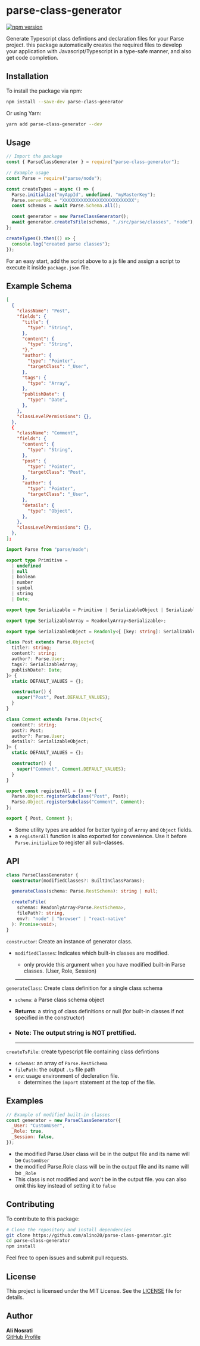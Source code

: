 # parse-class-generator

[![npm version](https://badge.fury.io/js/parse-class-generator.svg)](https://badge.fury.io/js/parse-class-generator)

Generate Typescript class defintions and declaration files for your Parse project. this package automatically creates the required files to develop your application with Javascript/Typescript in a type-safe manner, and also get code completion.

## Installation

To install the package via npm:

```bash
npm install --save-dev parse-class-generator
```

Or using Yarn:

```bash
yarn add parse-class-generator --dev
```

## Usage

```javascript
// Import the package
const { ParseClassGenerator } = require("parse-class-generator");

// Example usage
const Parse = require("parse/node");

const createTypes = async () => {
  Parse.initialize("myAppId", undefined, "myMasterKey");
  Parse.serverURL = "XXXXXXXXXXXXXXXXXXXXXXXXXXX";
  const schemas = await Parse.Schema.all();

  const generator = new ParseClassGenerator();
  await generator.createTsFile(schemas, "./src/parse/classes", "node");
};

createTypes().then(() => {
  console.log("created parse classes");
});
```

For an easy start, add the script above to a js file and assign a script to execute it inside `package.json` file.

## Example Schema

```json
[
  {
    "className": "Post",
    "fields": {
      "title": {
        "type": "String",
      },
      "content": {
        "type": "String",
      "},"
      "author": {
        "type": "Pointer",
        "targetClass": "_User",
      },
      "tags": {
        "type": "Array",
      },
      "publishDate": {
        "type": "Date",
      },
    },
    "classLevelPermissions": {},
  },
  {
    "className": "Comment",
    "fields": {
      "content": {
        "type": "String",
      },
      "post": {
        "type": "Pointer",
        "targetClass": "Post",
      },
      "author": {
        "type": "Pointer",
        "targetClass": "_User",
      },
      "details": {
        "type": "Object",
      },
    },
    "classLevelPermissions": {},
  },
];
```

```typescript
import Parse from "parse/node";

export type Primitive =
  | undefined
  | null
  | boolean
  | number
  | symbol
  | string
  | Date;

export type Serializable = Primitive | SerializableObject | SerializableArray;

export type SerializableArray = ReadonlyArray<Serializable>;

export type SerializableObject = Readonly<{ [key: string]: Serializable }>;

class Post extends Parse.Object<{
  title?: string;
  content?: string;
  author?: Parse.User;
  tags?: SerializableArray;
  publishDate?: Date;
}> {
  static DEFAULT_VALUES = {};

  constructor() {
    super("Post", Post.DEFAULT_VALUES);
  }
}

class Comment extends Parse.Object<{
  content?: string;
  post?: Post;
  author?: Parse.User;
  details?: SerializableObject;
}> {
  static DEFAULT_VALUES = {};

  constructor() {
    super("Comment", Comment.DEFAULT_VALUES);
  }
}

export const registerAll = () => {
  Parse.Object.registerSubclass("Post", Post);
  Parse.Object.registerSubclass("Comment", Comment);
};

export { Post, Comment };
```

- Some utility types are added for better typing of `Array` and `Object` fields.
- a `registerAll` function is also exported for convenience. Use it before `Parse.initialize` to register all sub-classes.

## API

```typescript
class ParseClassGenerator {
  constructor(modifiedClasses?: BuiltInClassParams);

  generateClass(schema: Parse.RestSchema): string | null;

  createTsFile(
    schemas: ReadonlyArray<Parse.RestSchema>,
    filePath?: string,
    env?: "node" | "browser" | "react-native"
  ): Promise<void>;
}
```

`constructor`: Create an instance of generator class.

- `modifiedClasses`: Indicates which built-in classes are modified.

  - only provide this argument when you have modified built-in Parse classes. (User, Role, Session)

  ***

`generateClass`: Create class definition for a single class schema

- `schema`: a Parse class schema object
- **Returns**: a string of class definitions or null (for built-in classes if not specified in the constructor)
- ### Note: The output string is NOT prettified.

  ***

`createTsFile`: create typescript file containing class defintions

- `schemas`: an array of `Parse.RestSchema`
- `filePath`: the output `.ts` file path
- `env`: usage environment of decleration file.
  - determines the `import` statement at the top of the file.

## Examples

```javascript
// Example of modified built-in classes
const generator = new ParseClassGenerator({
  _User: "CustomUser",
  _Role: true,
  _Session: false,
});
```

- the modified Parse.User class will be in the output file and its name will be `CustomUser`
- the modified Parse.Role class will be in the output file and its name will be `_Role`
- This class is not modified and won't be in the output file. you can also omit this key instead of setting it to `false`

## Contributing

To contribute to this package:

```bash
# Clone the repository and install dependencies
git clone https://github.com/alino20/parse-class-generator.git
cd parse-class-generator
npm install
```

Feel free to open issues and submit pull requests.

## License

This project is licensed under the MIT License. See the [LICENSE](LICENSE) file for details.

## Author

**Ali Nosrati**  
[GitHub Profile](https://github.com/alino20)
